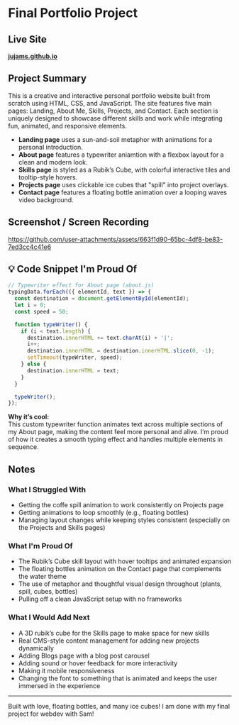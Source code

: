 # Final Portfolio Project

## Live Site
**[jujams.github.io](https://jujams.github.io)**

## Project Summary
This is a creative and interactive personal portfolio website built from scratch using HTML, CSS, and JavaScript. The site features five main pages: Landing, About Me, Skills, Projects, and Contact. Each section is uniquely designed to showcase different skills and work while integrating fun, animated, and responsive elements.

- **Landing page** uses a sun-and-soil metaphor with animations for a personal introduction.
- **About page** features a typewriter aniamtion with a flexbox layout for a clean and modern look.
- **Skills page** is styled as a Rubik’s Cube, with colorful interactive tiles and tooltip-style hovers.
- **Projects page** uses clickable ice cubes that "spill" into project overlays.
- **Contact page** features a floating bottle animation over a looping waves video background.

## Screenshot / Screen Recording

https://github.com/user-attachments/assets/663f1d90-65bc-4df8-be83-7ed3cc4c41e6


## 💡 Code Snippet I'm Proud Of

```js
// Typewriter effect for About page (about.js)
typingData.forEach(({ elementId, text }) => {
  const destination = document.getElementById(elementId);
  let i = 0;
  const speed = 50;

  function typeWriter() {
    if (i < text.length) {
      destination.innerHTML += text.charAt(i) + '|';
      i++;
      destination.innerHTML = destination.innerHTML.slice(0, -1);
      setTimeout(typeWriter, speed);
    } else {
      destination.innerHTML = text;
    }
  }

  typeWriter();
});
```

**Why it’s cool:**  
This custom typewriter function animates text across multiple sections of my About page, making the content feel more personal and alive. I’m proud of how it creates a smooth typing effect and handles multiple elements in sequence.

## Notes

### What I Struggled With
- Getting the coffe spill animation to work consistently on Projects page
- Getting animations to loop smoothly (e.g., floating bottles)
- Managing layout changes while keeping styles consistent (especially on the Projects and Skills pages)

### What I'm Proud Of
- The Rubik’s Cube skill layout with hover tooltips and animated expansion
- The floating bottles animation on the Contact page that complements the water theme
- The use of metaphor and thoughtful visual design throughout (plants, spill, cubes, bottles)
- Pulling off a clean JavaScript setup with no frameworks

### What I Would Add Next
- A 3D rubik’s cube for the Skills page to make space for new skills
- Real CMS-style content management for adding new projects dynamically
- Adding Blogs page with a blog post carousel
- Adding sound or hover feedback for more interactivity
- Making it mobile responsiveness 
- Changing the font to something that is animated and keeps the user immersed in the experience

---

Built with love, floating bottles, and many ice cubes! I am done with my final project for webdev with Sam! 
